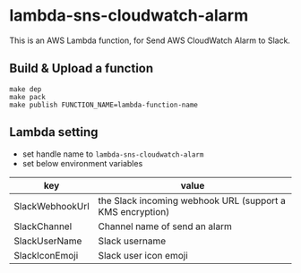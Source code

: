 # lambda-sns-cloudwatch-alarm

This is an AWS Lambda function, for Send AWS CloudWatch Alarm to Slack.

## Build & Upload a function

```
make dep
make pack
make publish FUNCTION_NAME=lambda-function-name
```

## Lambda setting

- set handle name to `lambda-sns-cloudwatch-alarm`
- set below environment variables

key | value
--- | ---
SlackWebhookUrl | the Slack incoming webhook URL (support a KMS encryption)
SlackChannel | Channel name of send an alarm
SlackUserName | Slack username
SlackIconEmoji | Slack user icon emoji
